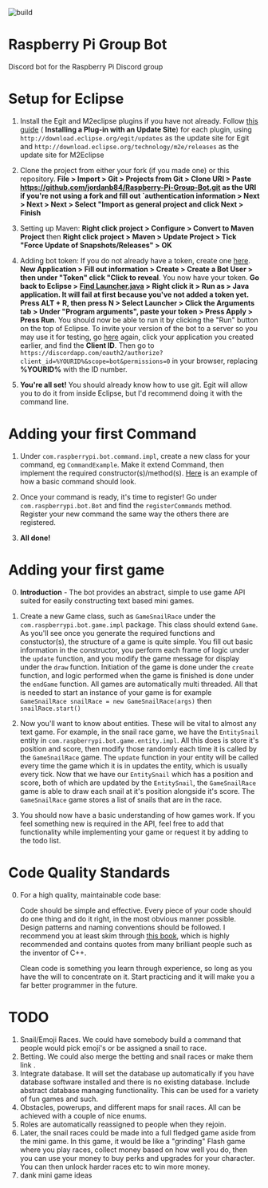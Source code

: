 ![build](https://api.travis-ci.org/jordanb84/Raspberry-Pi-Group-Bot.svg?branch=master)

# Raspberry Pi Group Bot
Discord bot for the Raspberry Pi Discord group

# Setup for Eclipse

1. Install the Egit and M2eclipse plugins if you have not already. Follow [this guide](http://agile.csc.ncsu.edu/SEMaterials/tutorials/install_plugin/index_v35.html) ( **Installing a Plug-in with an Update Site**) for each plugin, using  `http://download.eclipse.org/egit/updates` as the update site for Egit and `http://download.eclipse.org/technology/m2e/releases` as the update site for M2Eclipse

2. Clone the project from either your fork (if you made one) or this repository. **File > Import > Git > Projects from Git > Clone URI > Paste https://github.com/jordanb84/Raspberry-Pi-Group-Bot.git as the URI if you're not using a fork and fill out `authentication information > Next > Next > Next > Select "Import as general project and click Next > Finish**

3. Setting up Maven: **Right click project > Configure > Convert to Maven Project** then **Right click project > Maven > Update Project > Tick "Force Update of Snapshots/Releases" > OK**

4. Adding bot token: If you do not already have a token, create one [here](https://discordapp.com/developers/applications/me). **New Application > Fill out information > Create > Create a Bot User > then under "Token" click "Click to reveal**. You now have your token. **Go back to Eclipse > [Find Launcher.java](http://i.imgur.com/yGu29pj.png) > Right click it > Run as > Java application. It will fail at first because you've not added a token yet. Press ALT + R, then press N > Select Launcher > Click the Arguments tab > Under "Program arguments", paste your token > Press Apply > Press Run**. You should now be able to run it by clicking the "Run" button on the top of Eclipse. To invite your version of the bot to a server so you may use it for testing, go [here](https://discordapp.com/developers/applications/me) again, click your application you created earlier, and find the **Client ID**. Then go to `https://discordapp.com/oauth2/authorize?client_id=%YOURID%&scope=bot&permissions=0` in your browser, replacing **%YOURID%** with the ID number.

5. **You're all set!** You should already know how to use git. Egit will allow you to do it from inside Eclipse, but I'd recommend doing it with the command line.

# Adding your first Command

1. Under `com.raspberrypi.bot.command.impl`, create a new class for your command, eg `CommandExample`. Make it extend Command, then implement the required constructor(s)/method(s). [Here](https://github.com/jordanb84/Raspberry-Pi-Group-Bot/blob/master/src/main/java/com/raspberrypi/bot/command/impl/CommandExample.java) is an example of how a basic command should look.

2. Once your command is ready, it's time to register! Go under `com.raspberrypi.bot.Bot` and find the `registerCommands` method. Register your new command the same way the others there are registered.

3. **All done!**

# Adding your first game

0. **Introduction** - The bot provides an abstract, simple to use game API suited for easily constructing text based mini games.

1. Create a new Game class, such as `GameSnailRace` under the `com.raspberrypi.bot.game.impl` package.
   This class should extend `Game`. As you'll see once you generate the required functions and constuctor(s),
   the structure of a game is quite simple. You fill out basic information in the constructor, you perform each
   frame of logic under the `update` function, and you modify the game message for display under the `draw` function.
   Initiation of the game is done under the `create` function, and logic performed when the game is finished is done
   under the `endGame` function. All games are automatically multi threaded. All that is needed to start an instance
   of your game is for example `GameSnailRace snailRace = new GameSnailRace(args)` then `snailRace.start()`
   
2. Now you'll want to know about entities. These will be vital to almost any text game.
   For example, in the snail race game, we have the `EntitySnail` entity in
   `com.raspberrypi.bot.game.entity.impl`. All this does is store it's
   position and score, then modify those randomly each time it is called
   by the `GameSnailRace` game. The `update` function in your entity
   will be called every time the game which it is in updates the entity,
   which is usually every tick. Now that we have our `EntitySnail` which
   has a position and score, both of which are updated by the `EntitySnail`,
   the `GameSnailRace` game is able to draw each snail at it's position alongside
   it's score. The `GameSnailRace` game stores a list of snails that are in
   the race.

3. You should now have a basic understanding of how games work. If you feel something
   new is required in the API, feel free to add that functionality while implementing
   your game or request it by adding to the todo list. 

# Code Quality Standards

0. For a high quality, maintainable code base:
   
   
   Code should be simple and effective. Every piece of your code
   should do one thing and do it right, in the most obvious
   manner possible. Design patterns and naming conventions
   should be followed. I recommend you at least skim through
   [this book](http://ricardogeek.com/docs/clean_code.pdf),
   which is highly recommended and contains quotes from many
   brilliant people such as the inventor of C++.
   
   Clean code is something you learn through experience, so
   long as you have the will to concentrate on it. Start
   practicing and it will make you a far better programmer
   in the future.

# TODO

1. Snail/Emoji Races. We could have somebody build a command that people would pick emoji's or be assigned a snail to race.
2. Betting. We could also merge the betting and snail races or make them link .
3. Integrate database. It will set the database up automatically if you have database software installed and there is no existing database. Include abstract database managing functionality. This can be used for a variety of fun games and such.
4. Obstacles, powerups, and different maps for snail races. All can be achieved with a couple of nice enums.
5. Roles are automatically reassigned to people when they rejoin.
6. Later, the snail races could be made into a full fledged game aside from the mini game. In this game, it would be like a "grinding" Flash game where you play races, collect money based on how well you do, then you can use your money to buy perks and upgrades for your character. You can then unlock harder races etc to win more money.
7. dank mini game ideas

